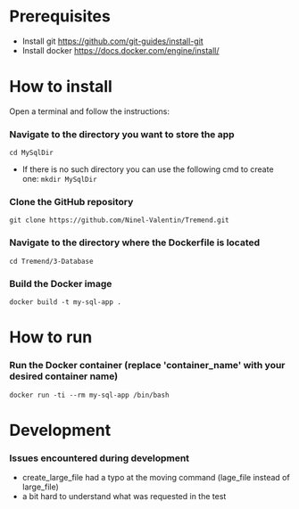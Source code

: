 # Prerequisites

- Install git https://github.com/git-guides/install-git
- Install docker https://docs.docker.com/engine/install/

# How to install
Open a terminal and follow the instructions:

### Navigate to the directory you want to store the app
```cd MySqlDir```

- If there is no such directory you can use the following cmd to create one:
```mkdir MySqlDir```

### Clone the GitHub repository
```git clone https://github.com/Ninel-Valentin/Tremend.git```

### Navigate to the directory where the Dockerfile is located
```cd Tremend/3-Database```

### Build the Docker image 
```docker build -t my-sql-app . ```

# How to run

### Run the Docker container (replace 'container_name' with your desired container name)
```docker run -ti --rm my-sql-app /bin/bash```

# Development 

### Issues encountered during development

- create_large_file had a typo at the moving command (lage_file instead of large_file)
- a bit hard to understand what was requested in the test